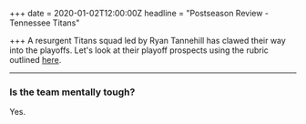 +++
date = 2020-01-02T12:00:00Z
headline = "Postseason Review - Tennessee Titans"

+++
A resurgent Titans squad led by Ryan Tannehill has clawed their way into the playoffs. Let's look at their playoff prospects using the rubric outlined [here](https://owlpicks.com/posts/postseason-review-team-assessment-rubric/ "Rubric").

***

### Is the team mentally tough?

Yes.